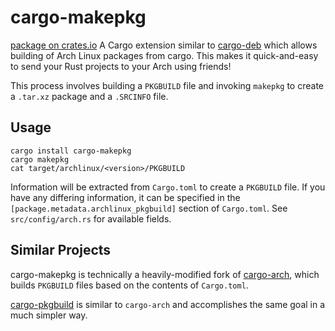 cargo-makepkg
=============
[package on crates.io](https://crates.io/crates/cargo-makepkg)
A Cargo extension similar to [cargo-deb](https://github.com/mmstick/cargo-deb)
which allows building of Arch Linux packages from cargo. This makes it quick-and-easy to send your Rust projects to your Arch using friends!

This process involves building a `PKGBUILD` file and invoking `makepkg` to create a `.tar.xz` package and a `.SRCINFO` file.

Usage
-----
```
cargo install cargo-makepkg
cargo makepkg
cat target/archlinux/<version>/PKGBUILD
```

Information will be extracted from `Cargo.toml` to create a `PKGBUILD` file.
If you have any differing information, it can be specified in the `[package.metadata.archlinux_pkgbuild]`
section of `Cargo.toml`. See `src/config/arch.rs` for available fields.

Similar Projects
----------------
cargo-makepkg is technically a heavily-modified fork of [cargo-arch](https://github.com/wdv4758h/cargo-arch), which builds `PKGBUILD` files based on the contents of `Cargo.toml`.

[cargo-pkgbuild](https://github.com/kstep/cargo-pkgbuild) is similar to `cargo-arch` and accomplishes the same goal in a much simpler way.
